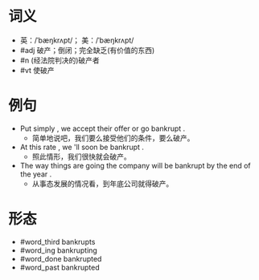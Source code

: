 # 词义
- 英：/ˈbæŋkrʌpt/； 美：/ˈbæŋkrʌpt/
- #adj 破产；倒闭；完全缺乏(有价值的东西)
- #n (经法院判决的)破产者
- #vt 使破产
# 例句
- Put simply , we accept their offer or go bankrupt .
	- 简单地说吧，我们要么接受他们的条件，要么破产。
- At this rate , we 'll soon be bankrupt .
	- 照此情形，我们很快就会破产。
- The way things are going the company will be bankrupt by the end of the year .
	- 从事态发展的情况看，到年底公司就得破产。
# 形态
- #word_third bankrupts
- #word_ing bankrupting
- #word_done bankrupted
- #word_past bankrupted
